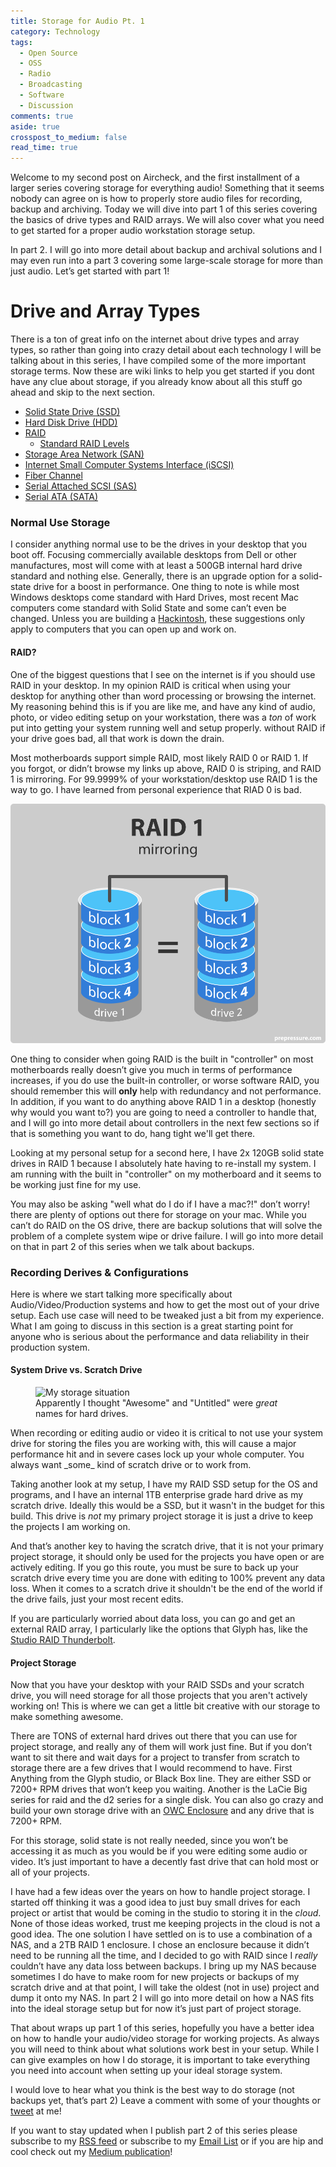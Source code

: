 ```yaml
---
title: Storage for Audio Pt. 1
category: Technology
tags:
  - Open Source
  - OSS
  - Radio
  - Broadcasting
  - Software
  - Discussion
comments: true
aside: true
crosspost_to_medium: false
read_time: true
---
```


Welcome to my second post on Aircheck, and the first installment of a larger series covering storage for everything audio! Something that it seems nobody can agree on is how to properly store audio files for recording, backup and archiving. Today we will dive into part 1 of this series covering the basics of drive types and RAID arrays. We will also cover what you need to get started for a proper audio workstation storage setup.

In part 2. I will go into more detail about backup and archival solutions and I may even run into a part 3 covering some large-scale storage for more than just audio. Let’s get started with part 1!

# Drive and Array Types

There is a ton of great info on the internet about drive types and array types, so rather than going into crazy detail about each technology I will be talking about in this series, I have compiled some of the more important storage terms. Now these are wiki links to help you get started if you dont have any clue about storage, if you already know about all this stuff go ahead and skip to the next section.

* [Solid State Drive (SSD)](https://en.wikipedia.org/wiki/Solid-state_drive)
* [Hard Disk Drive (HDD)](https://en.wikipedia.org/wiki/Hard_disk_drive)
* [RAID](https://en.wikipedia.org/wiki/RAID)
  - [Standard RAID Levels](https://en.wikipedia.org/wiki/RAID#Standard_levels)
* [Storage Area Network (SAN)](https://en.wikipedia.org/wiki/Storage_area_network)
* [Internet Small Computer Systems Interface (iSCSI)](https://en.wikipedia.org/wiki/ISCSI)
* [Fiber Channel](https://en.wikipedia.org/wiki/Fibre_Channel)
* [Serial Attached SCSI (SAS)](https://en.wikipedia.org/wiki/Serial_Attached_SCSI)
* [Serial ATA (SATA)](https://en.wikipedia.org/wiki/Serial_ATA)


### Normal Use Storage



I consider anything normal use to be the drives in your desktop that you boot off. Focusing commercially available desktops from Dell or other manufactures, most will come with at least a 500GB internal hard drive standard and nothing else. Generally, there is an upgrade option for a solid-state drive for a boost in performance. One thing to note is while most Windows desktops come standard with Hard Drives, most recent Mac computers come standard with Solid State and some can’t even be changed. Unless you are building a [Hackintosh](https://en.wikipedia.org/wiki/Hackintosh), these suggestions only apply to computers that you can open up and work on.

#### RAID?

One of the biggest questions that I see on the internet is if you should use RAID in your desktop. In my opinion RAID is critical when using your desktop for anything other than word processing or browsing the internet. My reasoning behind this is if you are like me, and have any kind of audio, photo, or video editing setup on your workstation, there was a _ton_ of work put into getting your system running well and setup properly. without RAID if your drive goes bad, all that work is down the drain.

Most motherboards support simple RAID, most likely RAID 0 or RAID 1. If you forgot, or didn’t browse my links up above, RAID 0 is striping, and RAID 1 is mirroring. For 99.9999% of your workstation/desktop use RAID 1 is the way to go. I have learned from personal experience that RIAD 0 is bad.


![RAID 1](/assets/img/2018/RAID1.svg)

One thing to consider when going RAID is the built in "controller" on most motherboards really doesn’t give you much in terms of performance increases, if you do use the built-in controller, or worse software RAID, you should remember this will **only** help with redundancy and not performance. In addition, if you want to do anything above RAID 1 in a desktop (honestly why would you want to?) you are going to need a controller to handle that, and I will go into more detail about controllers in the next few sections so if that is something you want to do, hang tight we'll get there.

Looking at my personal setup for a second here, I have 2x 120GB solid state drives in RAID 1 because I absolutely hate having to re-install my system. I am running with the built in "controller" on my motherboard and it seems to be working just fine for my use.

You may also be asking "well what do I do if I have a mac?!" don’t worry! there are plenty of options out there for storage on your mac. While you can’t do RAID on the OS drive, there are backup solutions that will solve the problem of a complete system wipe or drive failure. I will go into more detail on that in part 2 of this series when we talk about backups.

### Recording Derives & Configurations

Here is where we start talking more specifically about Audio/Video/Production systems and how to get the most out of your drive setup. Each use case will need to be tweaked just a bit from my experience. What I am going to discuss in this section is a great starting point for anyone who is serious about the performance and data reliability in their production system.

#### System Drive vs. Scratch Drive




<figure>
<img src="{{site.url}}/assets/img/2018/my-storage.png" alt="My storage situation">
<figcaption>Apparently I thought "Awesome" and "Untitled" were <i>great</i> names for hard drives.</figcaption>
</figure>
When recording or editing audio or video it is critical to not use your system drive for storing the files you are working with, this will cause a major performance hit and in severe cases lock up your whole computer. You always want _some_ kind of scratch drive or to work from.

Taking another look at my setup, I have my RAID SSD setup for the OS and programs, and I have an internal 1TB enterprise grade hard drive as my scratch drive. Ideally this would be a SSD, but it wasn't in the budget for this build. This drive is _not_ my primary project storage it is just a drive to keep the projects I am working on.

And that’s another key to having the scratch drive, that it is not your primary project storage, it should only be used for the projects you have open or are actively editing. If you go this route, you must be sure to back up your scratch drive every time you are done with editing to 100% prevent any data loss. When it comes to a scratch drive it shouldn't be the end of the world if the drive fails, just your most recent edits.

If you are particularly worried about data loss, you can go and get an external RAID array, I particularly like the options that Glyph has, like the [Studio RAID Thunderbolt](https://www.glyphtech.com/product/studioraid-tb2-thunderbolt2-0).

#### Project Storage

Now that you have your desktop with your RAID SSDs and your scratch drive, you will need storage for all those projects that you aren't actively working on! This is where we can get a little bit creative with our storage to make something awesome.

There are TONS of external hard drives out there that you can use for project storage, and really any of them will work just fine. But if you don’t want to sit there and wait days for a project to transfer from scratch to storage there are a few drives that I would recommend to have. First Anything from the Glyph studio, or Black Box line. They are either SSD or 7200+ RPM drives that won’t keep you waiting. Another is the LaCie Big series for raid and the d2 series for a single disk. You can also go crazy and build your own storage drive with an [OWC Enclosure](https://eshop.macsales.com/shop/hard-drives/External-Enclosures/3.5-Inch-Drives) and any drive that is 7200+ RPM.

For this storage, solid state is not really needed, since you won’t be accessing it as much as you would be if you were editing some audio or video. It’s just important to have a decently fast drive that can hold most or all of your projects.

I have had a few ideas over the years on how to handle project storage. I started off thinking it was a good idea to just buy small drives for each project or artist that would be coming in the studio to storing it in the _cloud_. None of those ideas worked, trust me keeping projects in the cloud is not a good idea. The one solution I have settled on is to use a combination of a NAS, and a 2TB RAID 1 enclosure. I chose an enclosure because it didn’t need to be running all the time, and I decided to go with RAID since I _really_ couldn’t have any data loss between backups. I bring up my NAS because sometimes I do have to make room for new projects or backups of my scratch drive and at that point, I will take the oldest (not in use) project and dump it onto my NAS. In part 2 I will go into more detail on how a NAS fits into the ideal storage setup but for now it’s just part of project storage.

That about wraps up part 1 of this series, hopefully you have a better idea on how to handle your audio/video storage for working projects. As always you will need to think about what solutions work best in your setup. While I can give examples on how I do storage, it is important to take everything you need into account when setting up your ideal storage system.

I would love to hear what you think is the best way to do storage (not backups yet, that’s part 2) Leave a comment with some of your thoughts or [tweet](https://tiwtter.com/erbartos) at me!

If you want to stay updated when I publish part 2 of this series please subscribe to my [RSS feed](https://aircheck.bartos.media/feed.xml) or subscribe to my [Email List](/subscribe) or if you are hip and cool check out my [Medium publication]()!
